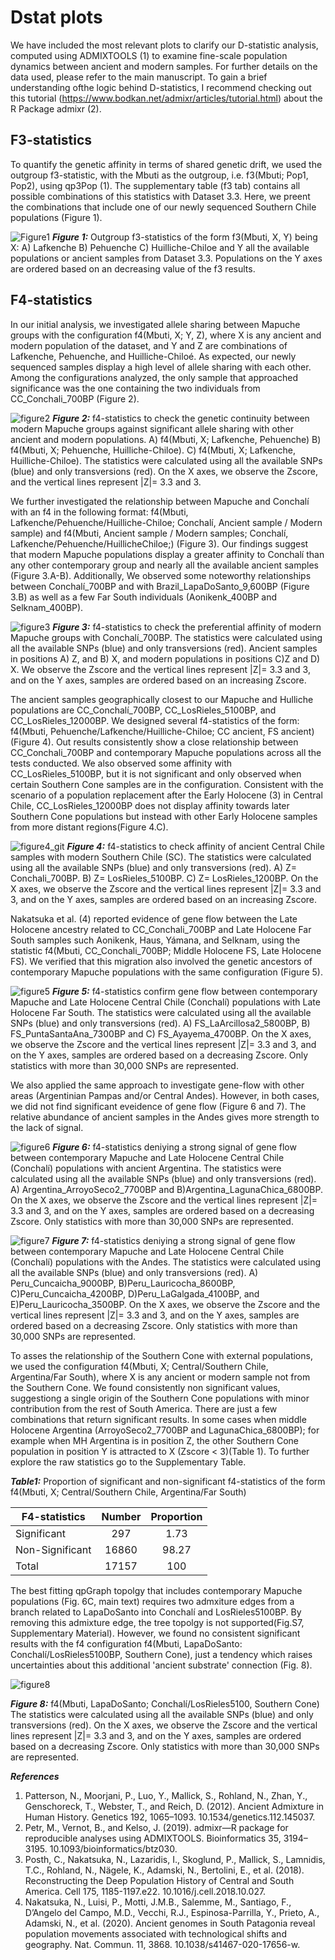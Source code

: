 # Dstat plots

We have included the most relevant plots to clarify our D-statistic analysis, computed using ADMIXTOOLS (1) to examine fine-scale population dynamics between ancient and modern samples. For further details on the data used, please refer to the main manuscript. To gain a brief understanding ofthe logic behind D-statistics, I recommend checking out this tutorial (https://www.bodkan.net/admixr/articles/tutorial.html) about the R Package admixr (2).


## F3-statistics
To quantify the genetic affinity in terms of shared genetic drift, we used the outgroup f3-statistic, with the Mbuti as the outgroup, i.e. f3(Mbuti; Pop1, Pop2), using qp3Pop (1). The supplementary table (f3 tab) contains all possible combinations of this statistics with Dataset 3.3. Here, we preent 
the combinations that include one of our newly sequenced Southern Chile populations (Figure 1).

![Figure1](https://user-images.githubusercontent.com/60963543/222106380-28d75e47-27a7-45fe-9991-08095c3e1ea6.jpeg)
***Figure 1:*** Outgroup f3-statistics of the form f3(Mbuti, X, Y) being X: A) Lafkenche B) Pehuenche C) Huilliche-Chiloe and Y all the available populations or ancient samples from Dataset 3.3. Populations on the Y axes are ordered based on an decreasing value of the f3 results. 

## F4-statistics
In our initial analysis, we investigated allele sharing between Mapuche groups with the configuration f4(Mbuti, X; Y, Z), where X is any ancient and modern population of the dataset, and Y and Z are combinations of Lafkenche, Pehuenche, and Huilliche-Chiloé. As expected, our newly sequenced samples display a high level of allele sharing with each other. Among the configurations analyzed, the only sample that approached significance was the one containing the two individuals from CC_Conchali_700BP (Figure 2).

![figure2](https://user-images.githubusercontent.com/60963543/209647696-dad8a61a-8ac2-44f3-81f3-9ad5bac6ccfe.jpg)
***Figure 2:***  f4-statistics to check the genetic continuity between modern Mapuche groups against significant allele sharing with other ancient and modern populations. A) f4(Mbuti, X; Lafkenche, Pehuenche) B) f4(Mbuti, X; Pehuenche, Huilliche-Chiloe). C) f4(Mbuti, X; Lafkenche, Huilliche-Chiloe). The statistics were calculated using all the available SNPs (blue) and only transversions (red). On the X axes, we observe the Zscore, and the vertical lines represent |Z|= 3.3 and 3. 

We further investigated the relationship between Mapuche and Conchalí with an f4 in the following format: f4(Mbuti, Lafkenche/Pehuenche/Huilliche-Chiloe; Conchalí, Ancient sample / Modern sample) and  f4(Mbuti, Ancient sample / Modern samples; Conchalí, Lafkenche/Pehuenche/HuillicheChiloe;) (Figure 3). Our findings suggest that  modern Mapuche populations display a greater affinity to Conchalí than any other contemporary group and nearly all the available ancient samples (Figure 3.A-B). Additionally, We observed some noteworthy relationships between Conchalí_700BP and with Brazil_LapaDoSanto_9,600BP (Figure 3.B) as well as a few Far South individuals (Aonikenk_400BP and Selknam_400BP).

![figure3](https://user-images.githubusercontent.com/60963543/209677886-ac54967c-1079-4409-abf2-7320f2600785.jpeg)
***Figure 3:*** f4-statistics to check the preferential affinity of modern Mapuche groups with Conchalí_700BP. The statistics were calculated using all the available SNPs (blue) and only transversions (red). Ancient samples in positions A) Z, and B) X, and modern populations in positions C)Z and D) X. We observe the Zscore and the vertical lines represent |Z|= 3.3 and 3, and on the Y axes, samples are ordered based on an increasing Zscore.

The ancient samples geographically closest to our Mapuche and Hulliche populations are CC_Conchalí_700BP, CC_LosRieles_5100BP, and CC_LosRieles_12000BP. We designed several f4-statistics of the form: f4(Mbuti, Pehuenche/Lafkenche/Huilliche-Chiloe; CC ancient, FS ancient) (Figure 4). Out results consistently show a close relationship between CC_Conchali_700BP and contemporary Mapuche populations across all the tests conducted. We also observed some affinity with CC_LosRieles_5100BP, but it is not significant and only observed when certain Southern Cone samples are in the configuration. Consistent with the scenario of a population replacement after the Early Holocene (3) in Central Chile, CC_LosRieles_12000BP does not display affinity towards later Southern Cone populations but instead with other Early Holocene samples from more distant regions(Figure 4.C).

![figure4_git](https://user-images.githubusercontent.com/60963543/209687540-186b9604-6f28-452f-ac24-b9ed0c8dbace.jpeg)
***Figure 4:*** f4-statistics to check affinity of ancient Central Chile samples with modern Southern Chile (SC).  The statistics were calculated using all the available SNPs (blue) and only transversions (red). A) Z= Conchali_700BP. B) Z= LosRieles_5100BP. C) Z= LosRieles_1200BP. On the X axes, we observe the Zscore and the vertical lines represent |Z|= 3.3 and 3, and on the Y axes, samples are ordered based on an increasing Zscore.

Nakatsuka et al. (4) reported evidence of gene flow between the Late Holocene ancestry related to CC_Conchali_700BP and Late Holocene Far South samples such Aonikenk, Haus, Yámana, and Selknam, using the statistic f4(Mbuti, CC_Conchali_700BP; Middle Holocene FS, Late Holocene FS). We verified that this migration also involved the genetic ancestors of contemporary Mapuche populations with the same configuration (Figure 5).

![figure5](https://user-images.githubusercontent.com/60963543/209690015-a3f888fa-2d46-4d4f-8637-fb14faa1cdef.jpeg)
***Figure 5:***  f4-statistics confirm gene flow between contemporary Mapuche and Late Holocene Central Chile (Conchalí) populations with Late Holocene Far South. The statistics were calculated using all the available SNPs (blue) and only transversions (red). A) FS_LaArcillosa2_5800BP, B) FS_PuntaSantaAna_7300BP and C) FS_Ayayema_4700BP. On the X axes, we observe the Zscore and the vertical lines represent |Z|= 3.3 and 3, and on the Y axes, samples are ordered based on a decreasing Zscore. Only statistics with more than 30,000 SNPs are represented. 

We also applied the same approach to investigate gene-flow with other areas (Argentinian Pampas and/or Central Andes). However, in both cases, we did not find significant eveidence of gene flow (Figure 6 and 7). The relative abundance of ancient samples in the Andes gives more strength to the lack of signal.

![figure6](https://user-images.githubusercontent.com/60963543/209691911-9066976a-5622-4a09-8b4c-92854dd6b8bf.jpeg)
***Figure 6:*** f4-statistics deniying a strong signal of gene flow between contemporary Mapuche and Late Holocene Central Chile (Conchalí) populations with ancient Argentina. The statistics were calculated using all the available SNPs (blue) and only transversions (red). A) Argentina_ArroyoSeco2_7700BP and B)Argentina_LagunaChica_6800BP. On the X axes, we observe the Zscore and the vertical lines represent |Z|= 3.3 and 3, and on the Y axes, samples are ordered based on a decreasing Zscore. Only statistics with more than 30,000 SNPs are represented.

![figure7](https://user-images.githubusercontent.com/60963543/209785023-3018ad3d-fab5-4849-9d17-7ed2d286088d.jpeg)
***Figure 7:*** f4-statistics deniying a strong signal of gene flow between contemporary Mapuche and Late Holocene Central Chile (Conchalí) populations with the Andes. The statistics were calculated using all the available SNPs (blue) and only transversions (red). A) Peru_Cuncaicha_9000BP, B)Peru_Lauricocha_8600BP, C)Peru_Cuncaicha_4200BP, D)Peru_LaGalgada_4100BP, and E)Peru_Lauricocha_3500BP. On the X axes, we observe the Zscore and the vertical lines represent |Z|= 3.3 and 3, and on the Y axes, samples are ordered based on a decreasing Zscore. Only statistics with more than 30,000 SNPs are represented.


To asses the relationship of the Southern Cone with external populations, we used the configuration f4(Mbuti, X; Central/Southern Chile, Argentina/Far South), where X is any ancient or modern sample not from the Southern Cone.  We found consistently non significant values, suggestiong a single origin of the Southern Cone populations with minor contribution from the rest of South America.  There are just a few combinations that return significant results. In some cases when middle Holocene Argentina (ArroyoSeco2_7700BP and LagunaChica_6800BP); for example when MH Argentina is in position Z, the other Southern Cone population in position Y is attracted to X (Zscore < 3)(Table 1). To further explore the raw statistics go to the  Supplementary Table.


***Table1:*** Proportion of significant and non-significant f4-statistics of the form f4(Mbuti, X; Central/Southern Chile, Argentina/Far South)

| F4-statistics   | Number        | Proportion    |
| --------------- |:-------------:|:-------------:| 
| Significant     | 297           |  1.73         | 
| Non-Significant | 16860         |  98.27        | 
| Total           | 17157         |  100          |


The best fitting qpGraph topolgy that includes contemporary Mapuche populations (Fig. 6C, main text) requires two admxiture edges from a branch related to LapaDoSanto into Conchalí and LosRieles5100BP. By removing this admixture edge, the tree topolgy is not supported(Fig.S7, Supplementary Material). However, we found no consistent significant results with the f4 configuration f4(Mbuti, LapaDoSanto: Conchalí/LosRieles5100BP, Southern Cone), just a tendency which raises uncertainties about this additional 'ancient substrate' connection (Fig. 8).

![figure8](https://user-images.githubusercontent.com/60963543/219059601-9b90fa93-90db-4e4b-9684-bdd1e6677bec.jpeg)

***Figure 8:*** f4(Mbuti, LapaDoSanto; Conchalí/LosRieles5100, Southern Cone)  The statistics were calculated using all the available SNPs (blue) and only transversions (red). On the X axes, we observe the Zscore and the vertical lines represent |Z|= 3.3 and 3, and on the Y axes, samples are ordered based on a decreasing Zscore. Only statistics with more than 30,000 SNPs are represented.

***References***
1. Patterson, N., Moorjani, P., Luo, Y., Mallick, S., Rohland, N., Zhan, Y., Genschoreck, T., Webster, T., and Reich, D. (2012). Ancient Admixture in Human History. Genetics 192, 1065–1093. 10.1534/genetics.112.145037.
2. Petr, M., Vernot, B., and Kelso, J. (2019). admixr—R package for reproducible analyses using ADMIXTOOLS. Bioinformatics 35, 3194–3195. 10.1093/bioinformatics/btz030.
3. Posth, C., Nakatsuka, N., Lazaridis, I., Skoglund, P., Mallick, S., Lamnidis, T.C., Rohland, N., Nägele, K., Adamski, N., Bertolini, E., et al. (2018). Reconstructing the Deep Population History of Central and South America. Cell 175, 1185-1197.e22. 10.1016/j.cell.2018.10.027.
4. Nakatsuka, N., Luisi, P., Motti, J.M.B., Salemme, M., Santiago, F., D’Angelo del Campo, M.D., Vecchi, R.J., Espinosa-Parrilla, Y., Prieto, A., Adamski, N., et al. (2020). Ancient genomes in South Patagonia reveal population movements associated with technological shifts and geography. Nat. Commun. 11, 3868. 10.1038/s41467-020-17656-w.


